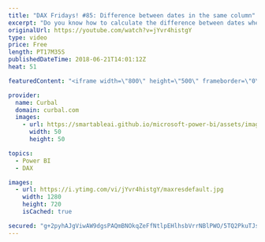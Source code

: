 ```yaml
---
title: "DAX Fridays! #85: Difference between dates in the same column"
excerpt: "Do you know how to calculate the difference between dates when both are in the same column?  One example of when this is needed is when you are working with subscription based services. If you want to calculate how many dates go between users changing subscriptions, this DAX measure will help you.  To"
originalUrl: https://youtube.com/watch?v=jYvr4histgY
type: video
price: Free
length: PT17M35S
publishedDateTime: 2018-06-21T14:01:12Z
heat: 51

featuredContent: "<iframe width=\"800\" height=\"500\" frameborder=\"0\" src=\"https://www.youtube.com/embed/jYvr4histgY\" allow=\"accelerometer; autoplay; encrypted-media; gyroscope; picture-in-picture\" allowfullscreen></iframe>"

provider:
  name: Curbal
  domain: curbal.com
  images:
    - url: https://smartableai.github.io/microsoft-power-bi/assets/images/organizations/curbal.com-50x50.jpg
      width: 50
      height: 50

topics:
  - Power BI
  - DAX

images:
  - url: https://i.ytimg.com/vi/jYvr4histgY/maxresdefault.jpg
    width: 1280
    height: 720
    isCached: true

secured: "g+2pyhAJgViwAW9dgsPAQmBNOkqZeFfNtlpEHlhsbVrrNBlPWO/5TQ2PkuTJsSvxTpO9Lspem/SDIUBWPBCFEIcaGH3bjuzP0NjnYojavXxXOJVrPqm5WpyGzfl2+Wyog2zsffRqSSkZ04EojKK+RA4w14KVgkbIAd4UNA6p/2TXJtryQRTM7o9Ka6P5YPdccLO65e7JC2OFN0JZ2ukyCj5cRvAzxeEMDVAL+c5IR8oHcVyQPeS1cfsXbOp3meVijZ6c9XQSe3180+F1QNxyELyogBf07unxtbcIagWb7p/IyyPQ8BRI7z98gHAD4Jk9s5lZH70yf+lyoIFni6Bz6R/iz6gguGILvcJxWsGybYoGAJ8a2OEicqawd23OwWSZuRUtJr5zJE3PjL5ttLqJDG9nijiHBmpKOSxMcUW7cus=;wPSDqFl+ZlIBRlGf2bB2mg=="
---
```


